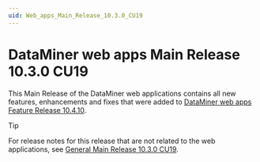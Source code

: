 ```yaml
---
uid: Web_apps_Main_Release_10.3.0_CU19
---
```


# DataMiner web apps Main Release 10.3.0 CU19

This Main Release of the DataMiner web applications contains all new features, enhancements and fixes that were added to [DataMiner web apps Feature Release 10.4.10](xref:Web_apps_Feature_Release_10.4.10).

> [!TIP]
> For release notes for this release that are not related to the web applications, see [General Main Release 10.3.0 CU19](xref:General_Main_Release_10.3.0_CU19).
